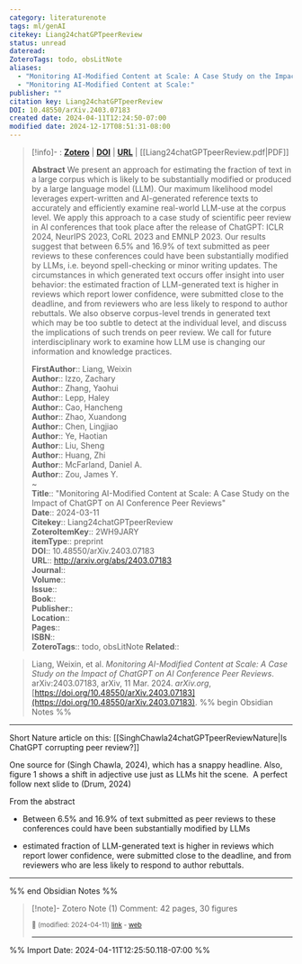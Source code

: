 ```yaml
---
category: literaturenote
tags: ml/genAI
citekey: Liang24chatGPTpeerReview
status: unread
dateread: 
ZoteroTags: todo, obsLitNote
aliases:
  - "Monitoring AI-Modified Content at Scale: A Case Study on the Impact of ChatGPT on AI Conference Peer Reviews"
  - "Monitoring AI-Modified Content at Scale:"
publisher: ""
citation key: Liang24chatGPTpeerReview
DOI: 10.48550/arXiv.2403.07183
created date: 2024-04-11T12:24:50-07:00
modified date: 2024-12-17T08:51:31-08:00
---
```


> [!info]- : [**Zotero**](zotero://select/library/items/2WH9JARY)  | [**DOI**](https://doi.org/10.48550/arXiv.2403.07183)  | [**URL**](http://arxiv.org/abs/2403.07183) | [[Liang24chatGPTpeerReview.pdf|PDF]]
>
> 
> **Abstract**
> We present an approach for estimating the fraction of text in a large corpus which is likely to be substantially modified or produced by a large language model (LLM). Our maximum likelihood model leverages expert-written and AI-generated reference texts to accurately and efficiently examine real-world LLM-use at the corpus level. We apply this approach to a case study of scientific peer review in AI conferences that took place after the release of ChatGPT: ICLR 2024, NeurIPS 2023, CoRL 2023 and EMNLP 2023. Our results suggest that between 6.5% and 16.9% of text submitted as peer reviews to these conferences could have been substantially modified by LLMs, i.e. beyond spell-checking or minor writing updates. The circumstances in which generated text occurs offer insight into user behavior: the estimated fraction of LLM-generated text is higher in reviews which report lower confidence, were submitted close to the deadline, and from reviewers who are less likely to respond to author rebuttals. We also observe corpus-level trends in generated text which may be too subtle to detect at the individual level, and discuss the implications of such trends on peer review. We call for future interdisciplinary work to examine how LLM use is changing our information and knowledge practices.
> 
> 
> **FirstAuthor**:: Liang, Weixin  
> **Author**:: Izzo, Zachary  
> **Author**:: Zhang, Yaohui  
> **Author**:: Lepp, Haley  
> **Author**:: Cao, Hancheng  
> **Author**:: Zhao, Xuandong  
> **Author**:: Chen, Lingjiao  
> **Author**:: Ye, Haotian  
> **Author**:: Liu, Sheng  
> **Author**:: Huang, Zhi  
> **Author**:: McFarland, Daniel A.  
> **Author**:: Zou, James Y.  
~    
> **Title**:: "Monitoring AI-Modified Content at Scale: A Case Study on the Impact of ChatGPT on AI Conference Peer Reviews"  
> **Date**:: 2024-03-11  
> **Citekey**:: Liang24chatGPTpeerReview  
> **ZoteroItemKey**:: 2WH9JARY  
> **itemType**:: preprint  
> **DOI**:: 10.48550/arXiv.2403.07183  
> **URL**:: http://arxiv.org/abs/2403.07183  
> **Journal**::   
> **Volume**::   
> **Issue**::   
> **Book**::   
> **Publisher**::   
> **Location**::    
> **Pages**::   
> **ISBN**::   
> **ZoteroTags**:: todo, obsLitNote
>**Related**:: 

> Liang, Weixin, et al. _Monitoring AI-Modified Content at Scale: A Case Study on the Impact of ChatGPT on AI Conference Peer Reviews_. arXiv:2403.07183, arXiv, 11 Mar. 2024. _arXiv.org_, [https://doi.org/10.48550/arXiv.2403.07183](https://doi.org/10.48550/arXiv.2403.07183).
%% begin Obsidian Notes %%
___
Short Nature article on this: [[SinghChawla24chatGPTpeerReviewNature|Is ChatGPT corrupting peer review?]] 

One source for (Singh Chawla, 2024), which has a snappy headline. Also, figure 1 shows a shift in adjective use just as LLMs hit the scene.  A perfect follow next slide to (Drum, 2024)

From the abstract

- Between 6.5% and 16.9% of text submitted as peer reviews to these conferences could have been substantially modified by LLMs
    
- estimated fraction of LLM-generated text is higher in reviews which report lower confidence, were submitted close to the deadline, and from reviewers who are less likely to respond to author rebuttals.
___
%% end Obsidian Notes %%

> [!note]- Zotero Note (1)
> Comment: 42 pages, 30 figures
> 
> <small>📝️ (modified: 2024-04-11) [link](zotero://select/library/items/6VC8NFM4) - [web](http://zotero.org/users/60638/items/6VC8NFM4)</small>
>  
> ---




%% Import Date: 2024-04-11T12:25:50.118-07:00 %%

